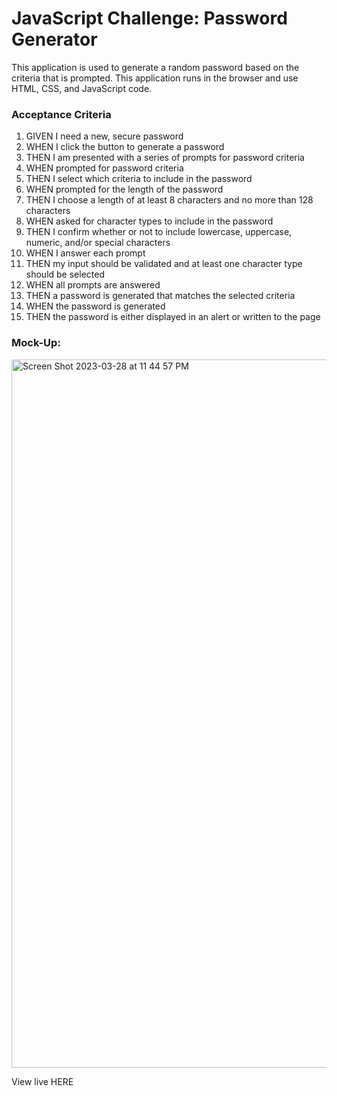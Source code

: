 # JavaScript Challenge: Password Generator

This application is used to generate a random password based on the criteria that is prompted. 
This application runs in the browser and use HTML, CSS, and JavaScript code. 


### Acceptance Criteria 

1. GIVEN I need a new, secure password
2. WHEN I click the button to generate a password
3. THEN I am presented with a series of prompts for password criteria
4. WHEN prompted for password criteria
5. THEN I select which criteria to include in the password
6. WHEN prompted for the length of the password
7. THEN I choose a length of at least 8 characters and no more than 128 characters
8. WHEN asked for character types to include in the password
9. THEN I confirm whether or not to include lowercase, uppercase, numeric, and/or special characters
10. WHEN I answer each prompt
11. THEN my input should be validated and at least one character type should be selected
12. WHEN all prompts are answered
13. THEN a password is generated that matches the selected criteria
14. WHEN the password is generated
15. THEN the password is either displayed in an alert or written to the page


### Mock-Up: 
<img width="1133" alt="Screen Shot 2023-03-28 at 11 44 57 PM" src="https://user-images.githubusercontent.com/119267074/228448650-bbb757b7-27a6-432f-a3ff-842e2d7cd820.png">

View live HERE

